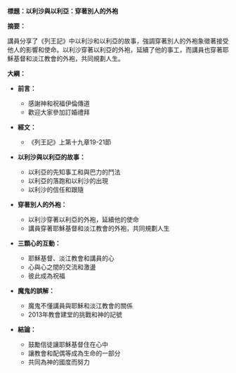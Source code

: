 **標題：以利沙與以利亞：穿著別人的外袍**

**摘要：**

講員分享了《列王記》中以利沙和以利亞的故事，強調穿著別人的外袍象徵著接受他人的影響和使命。以利沙穿著以利亞的外袍，延續了他的事工，而講員也穿著耶穌基督和淡江教會的外袍，共同規劃人生。

**大綱：**

* **前言：**
    * 感謝神和祝福伊倫傳道
    * 歡迎大家參加訂婚禮拜

* **經文：**
    * 《列王記》上第十九章19-21節

* **以利沙與以利亞的故事：**
    * 以利亞的先知事工和與巴力的鬥法
    * 以利亞的落跑和以利沙的出現
    * 以利沙的信任和跟隨

* **穿著別人的外袍：**
    * 以利沙穿著以利亞的外袍，延續他的使命
    * 講員穿著耶穌基督和淡江教會的外袍，共同規劃人生

* **三顆心的互動：**
    * 耶穌基督、淡江教會和講員的心
    * 心與心之間的交流和激盪
    * 彼此成為祝福

* **魔鬼的誤解：**
    * 魔鬼不懂講員與耶穌和淡江教會的關係
    * 2013年教會建堂的挑戰和神的記號

* **結論：**
    * 鼓勵信徒讓耶穌基督住在心中
    * 讓教會和配偶等成為生命的一部分
    * 共同為神的國度而努力